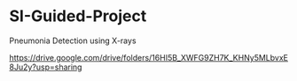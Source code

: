 # SI-Guided-Project
Pneumonia Detection using X-rays

https://drive.google.com/drive/folders/16HI5B_XWFG9ZH7K_KHNy5MLbvxE8Ju2y?usp=sharing
